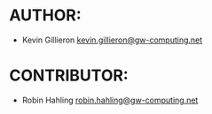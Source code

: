 # AUTHOR:

  * Kevin Gillieron <Gilliek> <kevin.gillieron@gw-computing.net>

# CONTRIBUTOR:

  * Robin Hahling <Rolinh> <robin.hahling@gw-computing.net>


